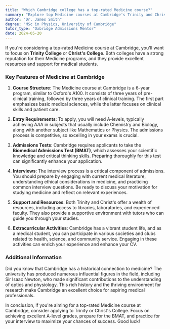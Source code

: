 ```yaml
---
title: "Which Cambridge college has a top-rated Medicine course?"
summary: "Explore top Medicine courses at Cambridge's Trinity and Christ's Colleges, known for strong programs, resources, and support for aspiring medical professionals."
author: "Dr. James Smith"
degree: "MSc in Physics, University of Cambridge"
tutor_type: "Oxbridge Admissions Mentor"
date: 2024-05-20
---
```


If you're considering a top-rated Medicine course at Cambridge, you'll want to focus on **Trinity College** or **Christ's College**. Both colleges have a strong reputation for their Medicine programs, and they provide excellent resources and support for medical students.

### Key Features of Medicine at Cambridge

1. **Course Structure**: The Medicine course at Cambridge is a 6-year program, similar to Oxford's A100. It consists of three years of pre-clinical training, followed by three years of clinical training. The first part emphasizes basic medical sciences, while the latter focuses on clinical skills and patient care.

2. **Entry Requirements**: To apply, you will need A-levels, typically achieving A*A*A in subjects that usually include Chemistry and Biology, along with another subject like Mathematics or Physics. The admissions process is competitive, so excelling in your exams is crucial.

3. **Admissions Tests**: Cambridge requires applicants to take the **Biomedical Admissions Test (BMAT)**, which assesses your scientific knowledge and critical thinking skills. Preparing thoroughly for this test can significantly enhance your application.

4. **Interviews**: The interview process is a critical component of admissions. You should prepare by engaging with current medical literature, understanding ethical considerations in medicine, and practicing common interview questions. Be ready to discuss your motivation for studying medicine and reflect on relevant experiences.

5. **Support and Resources**: Both Trinity and Christ's offer a wealth of resources, including access to libraries, laboratories, and experienced faculty. They also provide a supportive environment with tutors who can guide you through your studies.

6. **Extracurricular Activities**: Cambridge has a vibrant student life, and as a medical student, you can participate in various societies and clubs related to health, science, and community service. Engaging in these activities can enrich your experience and enhance your CV.

### Additional Information

Did you know that Cambridge has a historical connection to medicine? The university has produced numerous influential figures in the field, including Sir Isaac Newton, who made significant contributions to the understanding of optics and physiology. This rich history and the thriving environment for research make Cambridge an excellent choice for aspiring medical professionals.

In conclusion, if you're aiming for a top-rated Medicine course at Cambridge, consider applying to Trinity or Christ's College. Focus on achieving excellent A-level grades, prepare for the BMAT, and practice for your interview to maximize your chances of success. Good luck!
    